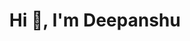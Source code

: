 <h1 align="center">Hi 👋, I'm Deepanshu</h1>
<html lang="en">
<head>
    <meta charset="UTF-8">
    <meta name="viewport" content="width=device-width, initial-scale=1.0">
    <style>
        .container {
            font-family: Arial, sans-serif;
            font-size: 24px;
            font-weight: bold;
        }

        .text1, .text2, .text3, .text4 {
            opacity: 0;
            transition: opacity 2s ease-in, color 2s ease-in;
        }

        .text1 {
            animation: fadeIn 2s forwards 0s;
        }

        .text2 {
            animation: fadeIn 2s forwards 2s;
        }

        .text3 {
            animation: fadeIn 2s forwards 4s;
        }

        .text4 {
            animation: fadeIn 2s forwards 6s;
        }

        @keyframes fadeIn {
            to {
                opacity: 1;
            }
        }
    </style>
    <title>Animated Text Transition</title>
</head>
<body>
    <div class="container">
        <span class="text1" style="color: #3498db;">Software Engineering Student</span> |
        <span class="text2" style="color: #e74c3c;">Seeking Job Opportunities</span> |
        <span class="text3" style="color: #2ecc71;">Proficient in Many Technical Skills</span> |
        <span class="text4" style="color: #f39c12;">Passionate About Coding, Problem-Solving</span>
    </div>
</body>
</html>

<p align="left"> <img src="https://komarev.com/ghpvc/?username=dpansumisra&label=Profile%20views&color=0e75b6&style=flat" alt="dpansumisra" /> </p>

<p align="left"> <a href="https://twitter.com/" target="blank"><img src="https://img.shields.io/twitter/follow/?logo=twitter&style=for-the-badge" alt="" /></a> </p>

<h3 align="left">Connect with me:</h3>
<p align="left">
<a href="https://linkedin.com/in/https://www.linkedin.com/in/deepanshu-mishra-925b73228/" target="blank"><img align="center" src="https://raw.githubusercontent.com/rahuldkjain/github-profile-readme-generator/master/src/images/icons/Social/linked-in-alt.svg" alt="https://www.linkedin.com/in/deepanshu-mishra-925b73228/" height="30" width="40" /></a>
<a href="https://www.codechef.com/users/dpansu_misra" target="blank"><img align="center" src="https://cdn.jsdelivr.net/npm/simple-icons@3.1.0/icons/codechef.svg" alt="dpansu_misra" height="30" width="40" /></a>
<a href="https://www.hackerrank.com/dpansumisra" target="blank"><img align="center" src="https://raw.githubusercontent.com/rahuldkjain/github-profile-readme-generator/master/src/images/icons/Social/hackerrank.svg" alt="dpansumisra" height="30" width="40" /></a>
<a href="https://codeforces.com/profile/dpansumisra" target="blank"><img align="center" src="https://raw.githubusercontent.com/rahuldkjain/github-profile-readme-generator/master/src/images/icons/Social/codeforces.svg" alt="dpansumisra" height="30" width="40" /></a>
<a href="https://www.leetcode.com/dpansu-misra" target="blank"><img align="center" src="https://raw.githubusercontent.com/rahuldkjain/github-profile-readme-generator/master/src/images/icons/Social/leet-code.svg" alt="dpansu-misra" height="30" width="40" /></a>
<a href="https://auth.geeksforgeeks.org/user/dpansux655" target="blank"><img align="center" src="https://raw.githubusercontent.com/rahuldkjain/github-profile-readme-generator/master/src/images/icons/Social/geeks-for-geeks.svg" alt="dpansux655" height="30" width="40" /></a>
</p>

<h3 align="left">Languages and Tools:</h3>
<p align="left"> <a href="https://getbootstrap.com" target="_blank" rel="noreferrer"> <img src="https://raw.githubusercontent.com/devicons/devicon/master/icons/bootstrap/bootstrap-plain-wordmark.svg" alt="bootstrap" width="40" height="40"/> </a> <a href="https://www.cprogramming.com/" target="_blank" rel="noreferrer"> <img src="https://raw.githubusercontent.com/devicons/devicon/master/icons/c/c-original.svg" alt="c" width="40" height="40"/> </a> <a href="https://www.w3schools.com/cpp/" target="_blank" rel="noreferrer"> <img src="https://raw.githubusercontent.com/devicons/devicon/master/icons/cplusplus/cplusplus-original.svg" alt="cplusplus" width="40" height="40"/> </a> <a href="https://www.w3schools.com/css/" target="_blank" rel="noreferrer"> <img src="https://raw.githubusercontent.com/devicons/devicon/master/icons/css3/css3-original-wordmark.svg" alt="css3" width="40" height="40"/> </a> <a href="https://expressjs.com" target="_blank" rel="noreferrer"> <img src="https://raw.githubusercontent.com/devicons/devicon/master/icons/express/express-original-wordmark.svg" alt="express" width="40" height="40"/> </a> <a href="https://firebase.google.com/" target="_blank" rel="noreferrer"> <img src="https://www.vectorlogo.zone/logos/firebase/firebase-icon.svg" alt="firebase" width="40" height="40"/> </a> <a href="https://www.w3.org/html/" target="_blank" rel="noreferrer"> <img src="https://raw.githubusercontent.com/devicons/devicon/master/icons/html5/html5-original-wordmark.svg" alt="html5" width="40" height="40"/> </a> <a href="https://developer.mozilla.org/en-US/docs/Web/JavaScript" target="_blank" rel="noreferrer"> <img src="https://raw.githubusercontent.com/devicons/devicon/master/icons/javascript/javascript-original.svg" alt="javascript" width="40" height="40"/> </a> <a href="https://www.mongodb.com/" target="_blank" rel="noreferrer"> <img src="https://raw.githubusercontent.com/devicons/devicon/master/icons/mongodb/mongodb-original-wordmark.svg" alt="mongodb" width="40" height="40"/> </a> <a href="https://www.mysql.com/" target="_blank" rel="noreferrer"> <img src="https://raw.githubusercontent.com/devicons/devicon/master/icons/mysql/mysql-original-wordmark.svg" alt="mysql" width="40" height="40"/> </a> <a href="https://nodejs.org" target="_blank" rel="noreferrer"> <img src="https://raw.githubusercontent.com/devicons/devicon/master/icons/nodejs/nodejs-original-wordmark.svg" alt="nodejs" width="40" height="40"/> </a> <a href="https://www.python.org" target="_blank" rel="noreferrer"> <img src="https://raw.githubusercontent.com/devicons/devicon/master/icons/python/python-original.svg" alt="python" width="40" height="40"/> </a> <a href="https://reactjs.org/" target="_blank" rel="noreferrer"> <img src="https://raw.githubusercontent.com/devicons/devicon/master/icons/react/react-original-wordmark.svg" alt="react" width="40" height="40"/> </a> <a href="https://tailwindcss.com/" target="_blank" rel="noreferrer"> <img src="https://www.vectorlogo.zone/logos/tailwindcss/tailwindcss-icon.svg" alt="tailwind" width="40" height="40"/> </a> </p>

<p><img align="left" src="https://github-readme-stats.vercel.app/api/top-langs?username=dpansumisra&show_icons=true&locale=en&layout=compact" alt="dpansumisra" /></p>

<p>&nbsp;<img align="center" src="https://github-readme-stats.vercel.app/api?username=dpansumisra&show_icons=true&locale=en" alt="dpansumisra" /></p>

<p><img align="center" src="https://github-readme-streak-stats.herokuapp.com/?user=dpansumisra&" alt="dpansumisra" /></p>

